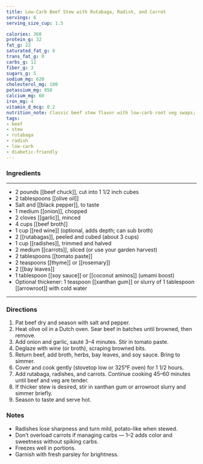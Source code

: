 ```yaml
---
title: Low-Carb Beef Stew with Rutabaga, Radish, and Carrot
servings: 6
serving_size_cup: 1.5

calories: 360
protein_g: 32
fat_g: 22
saturated_fat_g: 8
trans_fat_g: 0
carbs_g: 12
fiber_g: 3
sugars_g: 5
sodium_mg: 620
cholesterol_mg: 100
potassium_mg: 850
calcium_mg: 60
iron_mg: 4
vitamin_d_mcg: 0.2
nutrition_note: Classic beef stew flavor with low-carb root veg swaps; balanced for diabetics.
tags:
- beef
- stew
- rutabaga
- radish
- low-carb
- diabetic-friendly
---
```


### Ingredients
---
- 2 pounds [[beef chuck]], cut into 1 1/2 inch cubes
- 2 tablespoons [[olive oil]]
- Salt and [[black pepper]], to taste
- 1 medium [[onion]], chopped
- 2 cloves [[garlic]], minced
- 4 cups [[beef broth]]
- 1 cup [[red wine]] (optional, adds depth; can sub broth)
- 2 [[rutabagas]], peeled and cubed (about 3 cups)
- 1 cup [[radishes]], trimmed and halved
- 2 medium [[carrots]], sliced (or use your garden harvest)
- 2 tablespoons [[tomato paste]]
- 2 teaspoons [[thyme]] or [[rosemary]]
- 2 [[bay leaves]]
- 1 tablespoon [[soy sauce]] or [[coconut aminos]] (umami boost)
- Optional thickener: 1 teaspoon [[xanthan gum]] or slurry of 1 tablespoon [[arrowroot]] with cold water
---

### Directions
1. Pat beef dry and season with salt and pepper.  
2. Heat olive oil in a Dutch oven. Sear beef in batches until browned, then remove.  
3. Add onion and garlic, sauté 3–4 minutes. Stir in tomato paste.  
4. Deglaze with wine (or broth), scraping browned bits.  
5. Return beef, add broth, herbs, bay leaves, and soy sauce. Bring to simmer.  
6. Cover and cook gently (stovetop low or 325°F oven) for 1 1/2 hours.  
7. Add rutabaga, radishes, and carrots. Continue cooking 45–60 minutes until beef and veg are tender.  
8. If thicker stew is desired, stir in xanthan gum or arrowroot slurry and simmer briefly.  
9. Season to taste and serve hot.  

### Notes
- Radishes lose sharpness and turn mild, potato-like when stewed.  
- Don’t overload carrots if managing carbs — 1–2 adds color and sweetness without spiking carbs.  
- Freezes well in portions.  
- Garnish with fresh parsley for brightness.  